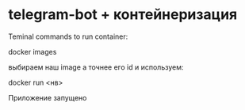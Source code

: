 # telegram-bot + контейнеризация

Teminal commands to run container:

docker images

выбираем наш image а точнее его id и используем:

docker run <нв>

Приложение запущено

